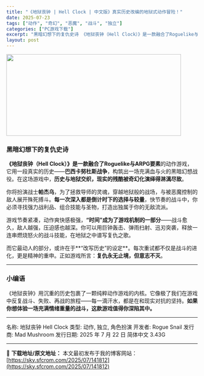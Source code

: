 ```yaml
---
title: "《地狱丧钟 | Hell Clock | 中文版》真实历史改编的地狱式动作冒险！"
date: 2025-07-23
tags: ["动作", "奇幻", "恶魔", "战斗", "独立"]
categories: ["PC游戏下载"]
excerpt: "黑暗幻想下的复仇史诗 《地狱丧钟（Hell Clock）》是一款融合了Roguelike与ARPG要素的动作游戏，它用一段真实的历史——巴西卡努杜斯战争，构筑出一场充满血与火的黑暗幻想战役。在这场游戏中，历史与地狱交织，现实的残酷被奇幻化演绎得淋漓尽致。 你将扮演战士帕杰乌，为了拯救导师的灵魂，穿越&hellip;"
layout: post
---
```


<img class="aligncenter size-full wp-image-141813" src="https://sky.sfcrom.com/wp-content/uploads/2025/07/2025072302053588.webp" alt="" width="460" height="215" />
<h3>黑暗幻想下的复仇史诗</h3>
<strong>《地狱丧钟（Hell Clock）》是一款融合了Roguelike与ARPG要素</strong>的动作游戏，它用一段真实的历史——<strong>巴西卡努杜斯战争</strong>，构筑出一场充满血与火的黑暗幻想战役。在这场游戏中，<strong>历史与地狱交织，现实的残酷被奇幻化演绎得淋漓尽致</strong>。

你将扮演战士<strong>帕杰乌</strong>，为了拯救导师的灵魂，穿越地狱般的战场，与被恶魔控制的敌人展开殊死搏斗。<strong>每一次深入都是倒计时下的选择与较量</strong>，快节奏的战斗中，你必须寻找强力战利品、组合技能与圣物，打造出独属于你的无敌流派。

游戏节奏紧凑，动作爽快感极强，<strong>“时间”成为了游戏机制的一部分</strong>——战斗愈久，敌人越强，压迫感也越深。你可以用巨钟轰击、弹雨扫射、迅刃突袭，释放一连串燃烧怒火的战斗技能，在地狱之中谱写复仇之歌。

而它最动人的部分，或许在于**“改写历史”的设定**。每次重试都不仅是战斗的进化，更是精神的重申。正如游戏所言：<strong>复仇永无止境，但意志不灭</strong>。

<hr />

<h3>小编语</h3>
《地狱丧钟》用沉重的历史包裹了一颗纯粹动作游戏的内核。它像极了我们在游戏中反复战斗、失败、再战的旅程——每一滴汗水，都是在和现实对抗的坚持。<strong>如果你想体验一场充满情绪重量的战斗，这款游戏值得你深陷其中。</strong>

<hr />

名称: 地狱丧钟 Hell Clock
类型: 动作, 独立, 角色扮演
开发者: Rogue Snail
发行商: Mad Mushroom
发行日期: 2025 年 7 月 22 日
简体中文
3.43G

---
📖 **下载地址/原文地址：** 本文最初发布于我的博客网站：[https://sky.sfcrom.com/2025/07/141812](https://sky.sfcrom.com/2025/07/141812)
